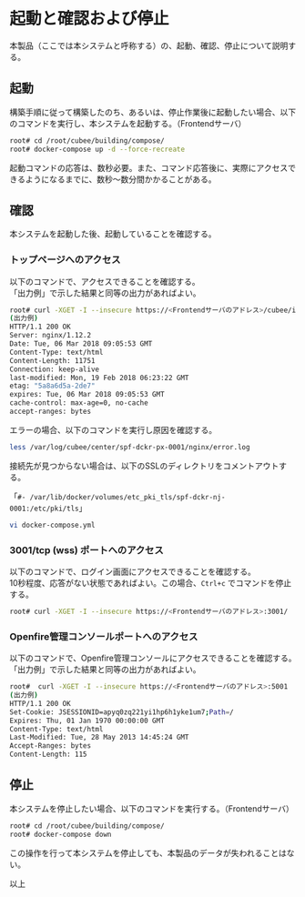 起動と確認および停止
===

本製品（ここでは本システムと呼称する）の、起動、確認、停止について説明する。


## 起動

構築手順に従って構築したのち、あるいは、停止作業後に起動したい場合、以下のコマンドを実行し、本システムを起動する。（Frontendサーバ）

```bash
root# cd /root/cubee/building/compose/
root# docker-compose up -d --force-recreate
```

起動コマンドの応答は、数秒必要。また、コマンド応答後に、実際にアクセスできるようになるまでに、数秒～数分間かかることがある。

## 確認

本システムを起動した後、起動していることを確認する。

### トップページへのアクセス

以下のコマンドで、アクセスできることを確認する。  
「出力例」で示した結果と同等の出力があればよい。

```bash
root# curl -XGET -I --insecure https://<Frontendサーバのアドレス>/cubee/index.html
(出力例)
HTTP/1.1 200 OK
Server: nginx/1.12.2
Date: Tue, 06 Mar 2018 09:05:53 GMT
Content-Type: text/html
Content-Length: 11751
Connection: keep-alive
last-modified: Mon, 19 Feb 2018 06:23:22 GMT
etag: "5a8a6d5a-2de7"
expires: Tue, 06 Mar 2018 09:05:53 GMT
cache-control: max-age=0, no-cache
accept-ranges: bytes

```

エラーの場合、以下のコマンドを実行し原因を確認する。

```bash
less /var/log/cubee/center/spf-dckr-px-0001/nginx/error.log
```

接続先が見つからない場合は、以下のSSLのディレクトリをコメントアウトする。

「`#- /var/lib/docker/volumes/etc_pki_tls/spf-dckr-nj-0001:/etc/pki/tls`」

```bash
vi docker-compose.yml
```



### 3001/tcp (wss) ポートへのアクセス

以下のコマンドで、ログイン画面にアクセスできることを確認する。  
10秒程度、応答がない状態であればよい。この場合、`Ctrl+c` でコマンドを停止する。

```bash
root# curl -XGET -I --insecure https://<Frontendサーバのアドレス>:3001/
```

### Openfire管理コンソールポートへのアクセス

以下のコマンドで、Openfire管理コンソールにアクセスできることを確認する。  
「出力例」で示した結果と同等の出力があればよい。

```bash
root#  curl -XGET -I --insecure https://<Frontendサーバのアドレス>:5001
(出力例)
HTTP/1.1 200 OK
Set-Cookie: JSESSIONID=apyq0zq221yi1hp6h1yke1um7;Path=/
Expires: Thu, 01 Jan 1970 00:00:00 GMT
Content-Type: text/html
Last-Modified: Tue, 28 May 2013 14:45:24 GMT
Accept-Ranges: bytes
Content-Length: 115
```


## 停止

本システムを停止したい場合、以下のコマンドを実行する。（Frontendサーバ）

```bash
root# cd /root/cubee/building/compose/
root# docker-compose down
```

この操作を行って本システムを停止しても、本製品のデータが失われることはない。


以上

